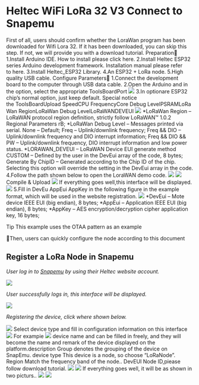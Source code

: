 # Heltec WiFi LoRa 32 V3  Connect  to Snapemu
First of all, users should confirm whether the LoraWan program has been downloaded for Wifi Lora 32. If it has been downloaded, you can skip this step. If not, we will provide you with a download tutorial. 
Preparation
1.Install Arduino IDE. How to install please click here.
2.Install Heltec ESP32 series Arduino development framework. Installation manual please refer to here.
3.Install Heltec_ESP32 Library.
4.An ESP32 + LoRa node.
5.High quality USB cable.
Configure Parameters
1.Connect the development board to the computer through USB data cable.
2.Open the Arduino and in the option, select the appropriate ToolsBoardPort
![](img/connect_to_snapemu/22.png)
3.In optionare ESP32 chip’s normal option, just keep default. Special notice the ToolsBoardUpload SpeedCPU FrequencyCore Debug LevelPSRAMLoRaWan RegionLoRaWan Debug LevelLoRaWANDEVEUI
![](img/connect_to_snapemu/23.png)
*LoRaWan Region – LoRaWAN protocol region definition, strictly follow LoRaWAN™ 1.0.2 Regional Parameters rB;
*LoRaWan Debug Level – Messages printed via serial.
None – Default;
Freq – Uplink/downlink frequency;
Freq && DIO – Uplink/downlink frequency and DIO interrupt information;
Freq && DIO && PW – Uplink/downlink frequency, DIO interrupt information and low power status.
*LORAWAN_DEVEUI – LoRaWAN Device EUI generate method
CUSTOM – Defined by the user in the DevEui array of the code, 8 bytes;
Generate By ChipID – Generated according to the Chip ID of the chip. Selecting this option will override the setting in the DevEui array in the code.
4.Follow the path shown below to open the LoraWAN demo code.
![](img/connect_to_snapemu/10.png)
![](img/connect_to_snapemu/11.png)
Compile & Upload
![](img/connect_to_snapemu/12.png)
If everything goes well,this interface will be displayed.
![](img/connect_to_snapemu/13.png)
5.Fill in DevEu AppEui AppKey in the following figure  in the example format, which will be used in the website registration.
![](img/connect_to_snapemu/14.png)
*DevEui – Mote device IEEE EUI (big endian), 8 bytes;
*AppEui – Application IEEE EUI (big endian), 8 bytes;
*AppKey – AES encryption/decryption cipher application key, 16 bytes;

Tip
This example uses the OTAA pattern as an example

Then, users can quickly configure the node according to this document


## Register a LoRa Node in Snapemu

*User log in to [Snapemu](https://platform.snapemu.com/dashboard/) by using their Heltec website account.* 

![](img/connect_to_snapemu/1.png)

*User successfully logs in, this interface will be displayed.* 

![](img/connect_to_snapemu/2.png)

*Registering the device, click where shown below.*

![](img/connect_to_snapemu/20.png)
Select device type and fill in configuration information on this interface
![](img/connect_to_snapemu/15.png)
For exampie
![](img/connect_to_snapemu/16.png)
device name and can be filled in freely, and they will become the name and remark of the device displayed on the platform.description
Group denotes the grouping of the device on SnapEmu.
device type This device is a node, so choose “LoRaNode”.
Region Match the frequency band of the node..
DevEUI Node ID,piease follow download tutorial.
![](img/connect_to_snapemu/17.png)
![](img/connect_to_snapemu/18.png)
If everything goes well, it will be as shown in two  picturs..
![](img/connect_to_snapemu/19.png)
![](img/connect_to_snapemu/21.png)

























